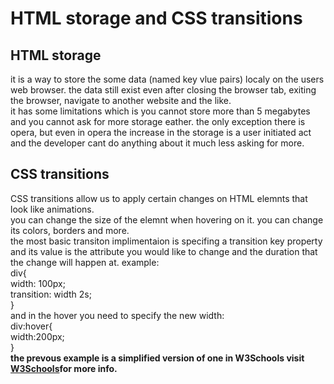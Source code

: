 # HTML storage and CSS transitions

## HTML storage  
it is a way to store the some data (named key vlue pairs) localy on the users web browser. the data still exist even after closing the browser tab, exiting the browser, navigate to another website and the like.  
it has some limitations which is you cannot store more than 5 megabytes and you cannot ask for more storage eather. the only exception there is opera, but even in opera the increase in the storage is a user initiated act and the developer cant do anything about it much less asking for more.  

## CSS transitions  
CSS transitions allow us to apply certain changes on HTML elemnts that look like animations.  
you can change the size of the elemnt when hovering on it. you can change its colors, borders and more.  
the most basic transiton implimentaion is specifing a transition key property and its value is the attribute you would like to change and the duration that the change will happen at. example:  
div{  
    width: 100px;  
    transition: width 2s;  
}  
and in the hover you need to specify the new width:  
div:hover{  
    width:200px;  
}  
**the prevous example is a simplified version of one in W3Schools visit [W3Schools]('https://www.w3schools.com/css/css3_transitions.asp')for more info.**